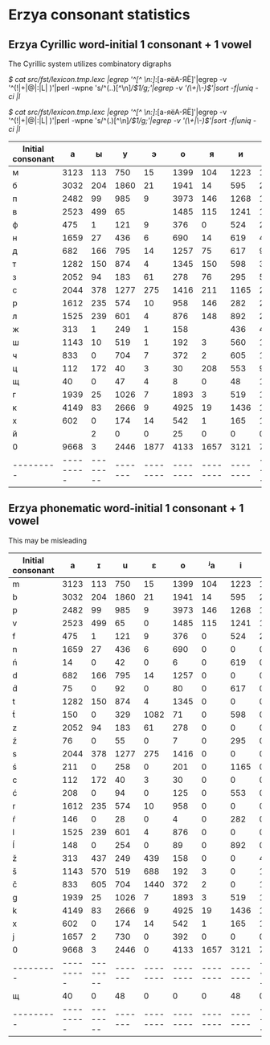 # Erzya consonant statistics

## Erzya Cyrillic word-initial 1 consonant + 1 vowel

The Cyrillic system utilizes combinatory digraphs

*$ cat src/fst/lexicon.tmp.lexc |egrep '^[^ \n:]*:[а-яёА-ЯЁ]'|egrep -v '^(!|\+|\@|:|L| )'|perl -wpne 's/^(..)[^\n]*/$1/g;'|egrep -v '(\+|\-)$'|sort -f|uniq -ci |l*

*$ cat src/fst/lexicon.tmp.lexc |egrep '^[^ \n:]*:[а-яёА-ЯЁ]'|egrep -v '^(!|\+|\@|:|L| )'|perl -wpne 's/^(.)[^\n]*/$1/g;'|egrep -v '(\+|\-)$'|sort -f|uniq -ci |l*

|Initial consonant|а|ы|у|э|о|я|и|ю|е|ё|
|---------|---------|--------|-------|--------|--------|--------|--------|--------|--------|--------|
|м|3123|113|750|15|1399|104|1223|13|1472|10|
|б|3032|204|1860|21|1941|14|595|24|2405|16|
|п|2482|99|985|9|3973|146|1268|1|2367|10|
|в|2523|499|65||1485|115|1241|1|2148|10|
|ф|475|1|121|9|376|0|524|2|569|14|
|н|1659|27|436|6|690|14|619|42|2298|6|
|д|682|166|795|14|1257|75|617|92|1290|80|
|т|1282|150|874|4|1345|150|598|329|1082|71|
|з|2052|94|183|61|278|76|295|55|369|7|
|с|2044|378|1277|275|1416|211|1165|258|1797|201|
|р|1612|235|574|10|958|146|282|28|990|4|
|л|1525|239|601|4|876|148|892|254|1310|89|
|ж|313|1|249|1|158||436|4|438|13|
|ш|1143|10|519|1|192|3|560|1|687|14|
|ч|833|0|704|7|372|2|605|1|1433|20|
|ц|112|172|40|3|30|208|553|94|333|125|
|щ|40|0|47|4|8|0|48|1|233|23|
|г|1939|25|1026|7|1893|3|519|18|748|10|
|к|4149|83|2666|9|4925|19|1436|18|1222|13|
|х|602|0|174|14|542|1|165|1|72|4|
|й||2|0|0|25|0|0|0|1|1|
|0|9668|3|2446|1877|4133|1657|3121|730|1837|367|
|---------|---------|--------|-------|--------|--------|--------|--------|--------|--------|--------|

## Erzya phonematic word-initial 1 consonant + 1 vowel

This may be misleading


|Initial consonant|a|ɪ|u|ɛ|o|ʲa|i|ʲu|e|ʲo|
|---------|---------|--------|-------|--------|--------|--------|--------|--------|--------|--------|
|m|3123|113|750|15|1399|104|1223|13|1472|10|
|b|3032|204|1860|21|1941|14|595|24|2405|16|
|p|2482|99|985|9|3973|146|1268|1|2367|10|
|v|2523|499|65|0|1485|115|1241|1|2148|10|
|f|475|1|121|9|376|0|524|2|569|14|
|n|1659|27|436|6|690|0|0|0|0|0|
|ń|14|0|42|0|6|0|619|0|2298|0|
|d|682|166|795|14|1257|0|0|0|0|0|
|d́|75|0|92|0|80|0|617|0|1290|0|
|t|1282|150|874|4|1345|0|0|0|0|0|
|t́|150|0|329|1082|71|0|598|0|1082|0|
|z|2052|94|183|61|278|0|0|0|0|0|
|ź|76|0|55|0|7|0|295|0|369|0|
|s|2044|378|1277|275|1416|0|0|0|0|0|
|ś|211|0|258|0|201|0|1165|0|1797|0|
|c|112|172|40|3|30|0|0|0|0|0|
|ć|208|0|94|0|125|0|553|0|333|0|
|r|1612|235|574|10|958|0|0|0|0|0|
|ŕ|146|0|28|0|4|0|282|0|990|0|
|l|1525|239|601|4|876|0|0|0|0|0|
|ĺ|148|0|254|0|89|0|892|0|1310|0|
|ž|313|437|249|439|158|0|0|4|0|13|
|š|1143|570|519|688|192|3|0|1|0|14|
|č|833|605|704|1440|372|2|0|1|0|20|
|g|1939|25|1026|7|1893|3|519|18|748|10|
|k|4149|83|2666|9|4925|19|1436|18|1222|13|
|x|602|0|174|14|542|1|165|1|72|4|
|j|1657|2|730|0|392|0|0|0|1838|1|
|0|9668|3|2446|0|4133|1657|3121|730|1877|367|
|---------|---------|--------|-------|--------|--------|--------|--------|--------|--------|--------|
|щ|40|0|48|0|0|0|48|0|237|31|
|---------|---------|--------|-------|--------|--------|--------|--------|--------|--------|--------|


